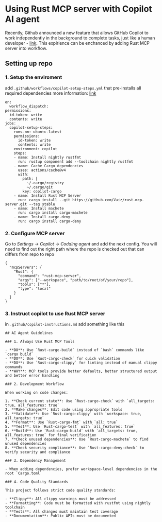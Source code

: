 # Using Rust MCP server with Copilot AI agent

Recently, Github announced a new feature that allows GitHub Copilot to work independently in the background to complete tasks, just like a human developer - [link](https://docs.github.com/en/enterprise-cloud@latest/copilot/concepts/about-assigning-tasks-to-copilot). This expirience can be enchanced by adding Rust MCP server into workflow.


## Setting up repo

### 1. Setup the enviroment

add `.github/workflows/copilot-setup-steps.yml` that pre-installs all required dependencies
more information: [link](https://docs.github.com/en/enterprise-cloud@latest/copilot/how-tos/agents/copilot-coding-agent/extending-copilot-coding-agent-with-mcp#example-azure)

```
on:
  workflow_dispatch:
permissions:
  id-token: write
  contents: write
jobs:
  copilot-setup-steps:
    runs-on: ubuntu-latest
    permissions:
      id-token: write
      contents: write
    environment: copilot
    steps:
    - name: Install nightly rustfmt
      run: rustup component add --toolchain nightly rustfmt
    - name: Cache Cargo dependencies
      uses: actions/cache@v4
      with:
        path: |
          ~/.cargo/registry
          ~/.cargo/git
        key: copilot-cargo
    - name: Install Rust MCP Server
      run: cargo install --git https://github.com/Vaiz/rust-mcp-server.git --tag stable
    - name: Install machete
      run: cargo install cargo-machete
    - name: Install cargo-deny
      run: cargo install cargo-deny  
```

### 2. Configure MCP server

Go to *Settings* -> *Copilot* -> *Codding agent* and add the next config. You will need to find out the right path where the repo is checked out that can differs from repo to repo

```
{
  "mcpServers": {
    "Rust": {
      "command": "rust-mcp-server",
      "args": ["--workspace", "path/to/root/of/your/repo"],
      "tools": ["*"],
      "type": "local"
    }
  }
}
```

### 3. Instruct copilot to use Rust MCP server

in `.github/copilot-instructions.md` add something like this

```
## AI Agent Guidelines

### 1. Always Use Rust MCP Tools

- **DO**: Use `Rust-cargo-build` instead of `bash` commands like `cargo build`
- **DO**: Use `Rust-cargo-check` for quick validation
- **DO**: Use `Rust-cargo-clippy` for linting instead of manual clippy commands
- **WHY**: MCP tools provide better defaults, better structured output and better error handling

### 2. Development Workflow

When working on code changes:

1. **Check current state**: Use `Rust-cargo-check` with `all_targets: true, all_features: true`
2. **Make changes**: Edit code using appropriate tools
3. **Validate**: Use `Rust-cargo-clippy` with `workspace: true, all_targets: true`
4. **Format**: Use `Rust-cargo-fmt` with `all: true`
5. **Test**: Use `Rust-cargo-test` with `all_features: true`
6. **Build**: Use `Rust-cargo-build` with `all_targets: true, all_features: true` for final verification
7. **Check unused dependencies**: Use `Rust-cargo-machete` to find unused dependencies
8. **Check security compliance**: Use `Rust-cargo-deny-check` to verify security and compliance

### 3. Dependency Management

- When adding dependencies, prefer workspace-level dependencies in the root `Cargo.toml`

### 4. Code Quality Standards

This project follows strict code quality standards:

- **Clippy**: All clippy warnings must be addressed
- **Formatting**: Code must be formatted with rustfmt using nightly toolchain
- **Tests**: All changes must maintain test coverage
- **Documentation**: Public APIs must be documented
```